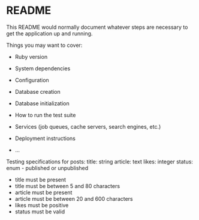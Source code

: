 # README

This README would normally document whatever steps are necessary to get the
application up and running.

Things you may want to cover:

* Ruby version

* System dependencies

* Configuration

* Database creation

* Database initialization

* How to run the test suite

* Services (job queues, cache servers, search engines, etc.)

* Deployment instructions

* ...

Testing specifications for posts:
title: string
article: text
likes: integer
status: enum - published or unpublished
- title must be present
- title must be between 5 and 80 characters
- article must be present
- article must be between 20 and 600 characters
- likes must be positive
- status must be valid
